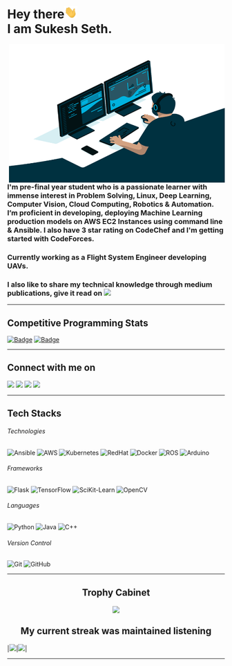 # Hey there<img src="./wave.gif" width="30px"><br>I am Sukesh Seth.
<img align="right" alt="GIF" src="./code.gif" width="500" height="320" />

### I'm pre-final year student who is a passionate learner with immense interest in Problem Solving, Linux, Deep Learning, Computer Vision, Cloud Computing, Robotics & Automation. I’m proficient in developing, deploying Machine Learning production models on AWS EC2 Instances using command line & Ansible. I also have 3 star rating on CodeChef and  I'm getting started with CodeForces.

### Currently working as a Flight System Engineer developing UAVs.

### I also like to share my technical knowledge through medium publications, give it read on [<img src="https://img.shields.io/badge/medium-%230077B5.svg?&style=for-the-badge&logo=medium&logoColor=white&color=12100E"/>](https://sukeshseth.medium.com/)

---

## Competitive Programming Stats

[![Badge](https://cp-logo.vercel.app/codechef/sukesh1312)](https://www.codechef.com/users/sukesh1312)
[![Badge](https://cp-logo.vercel.app/codeforces/sukesh1312)](https://codeforces.com/profile/sukesh1312)

---

## Connect with me on
[<img src="https://img.shields.io/badge/linkedin-%230077B5.svg?&style=for-the-badge&logo=linkedin&logoColor=white"/>](https://www.linkedin.com/in/sukeshseth/) 
[<img src = "https://img.shields.io/badge/instagram-%23E4405F.svg?&style=for-the-badge&logo=instagram&logoColor=white">](https://www.instagram.com/sukesss_/)
[<img src ="https://img.shields.io/badge/Resume-rgb(0, 108, 255, 1).svg?&style=for-the-badge&logo=dropbox&logoColor=white%22">](https://www.dropbox.com/s/v545kfc0sye3xnm/Resume_Sukesh.pdf?dl=0)
[<img src ="https://img.shields.io/badge/Email-Here-%23E4405F.svg?&style=for-the-badge&logo=&logoColor=white%22">](mailto:sukeshseth20@gmail.com)

---

## Tech Stacks

###### Technologies
![Ansible](https://img.shields.io/badge/ansible-lightgrey.svg?&style=for-the-badge&logo=ansible&logoColor=white&color=EE0000)
![AWS](https://img.shields.io/badge/-AWS-339933?&style=for-the-badge&logo=amazon-aws&logoColor=white&color=232F3E)
![Kubernetes](https://img.shields.io/badge/Kubernetes-02569B?style=for-the-badge&logo=Kubernetes&logoColor=white&color=326CE5)
![RedHat](https://img.shields.io/badge/RedHat-lightgrey.svg?&style=for-the-badge&logo=red-hat&logoColor=white&color=EE0000)
![Docker](https://img.shields.io/badge/Docker-0095D5?style=for-the-badge&logo=docker&logoColor=white&LogoClor=2496ED)
![ROS](https://img.shields.io/badge/-ROS-4479A1?style=for-the-badge&logo=ROS&logoColor=white&color=22314E)
![Arduino](https://img.shields.io/badge/-arduino-4479A1?style=for-the-badge&logo=arduino&logoColor=white&color=00979D)

###### Frameworks
![Flask](https://img.shields.io/badge/Flask-black?style=for-the-badge&logo=flask)
![TensorFlow](https://img.shields.io/badge/Tensorflow-430098?style=for-the-badge&logo=tensorflow&logoColor=white&color=FF6F00)
![SciKit-Learn](https://img.shields.io/badge/scikit--learn-4479A1?style=for-the-badge&logo=scikit-learn&logoColor=white&color=F7931E)
![OpenCV](https://img.shields.io/badge/OpenCV-4479A1?style=for-the-badge&logo=opencv&logoColor=white&color=5C3EE8)

###### Languages
![Python](https://img.shields.io/badge/-Python-3776AB?style=for-the-badge&logo=Python&logoColor=white)
![Java](https://img.shields.io/badge/Java-007396?style=for-the-badge&logo=java)
![C++](https://img.shields.io/badge/C++-00599C?style=for-the-badge&logo=c)

###### Version Control
![Git](https://img.shields.io/badge/-Git-F05032?style=for-the-badge&logo=git&logoColor=white)
![GitHub](https://img.shields.io/badge/-GitHub-181717?style=for-the-badge&logo=github)

---

## <h2 align=center> Trophy Cabinet </h2>

<p align=center>
<img align=center src="https://github-profile-trophy.vercel.app/?username=sukesh2000&theme=monokai&row=2&column=3&margin-w=8&margin-h=8">
</p>

### <h2 align=center>My current streak was maintained listening</h2> 
|<img src="https://spotify-github-profile.vercel.app/api/view?uid=31er6ahjdriqqrd33dpafbveid4y&cover_image=false&theme=default"/>|<img src="https://github-readme-streak-stats.herokuapp.com/?user=sukesh2000"/>|

---

